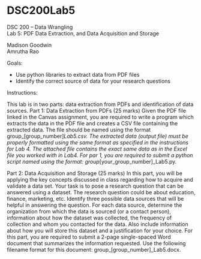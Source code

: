 # DSC200Lab5
DSC 200 – Data Wrangling  
Lab 5: PDF Data Extraction, and Data Acquisition and Storage  
  
Madison Goodwin  
Amrutha Rao  

Goals:  
* Use python libraries to extract data from PDF files
* Identify the correct source of data for your research questions  
  
Instructions:  
  
This lab is in two parts: data extraction from PDFs and identification of data sources.
Part 1: Data Extraction from PDFs (25 marks)
Given the PDF file linked in the Canvas assignment, you are required to write a program which extracts
the data in the PDF file and creates a CSV file containing the extracted data. The file should be named
using the format group_[group_number]_Lab5.csv. The extracted data (output file) must be properly
formatted using the same format as specified in the instructions for Lab 4. The attached file contains the
exact same data as in the Excel file you worked with in Lab4.
For par 1, you are required to submit a python script named using the format: group_[your_group_number]_Lab5.py.

Part 2: Data Acquisition and Storage (25 marks)
In this part, you will be applying the key concepts discussed in class regarding how to acquire and
validate a data set. Your task is to pose a research question that can be answered using a dataset. The
research question could be about education, finance, marketing, etc. Identify three possible data
sources that will be helpful in answering the question. For each data source, determine the organization
from which the data is sourced (or a contact person), information about how the dataset was collected,
the frequency of collection and whom you contacted for the data. Also include information about how
you will store this dataset and a justification for your choice.
For this part, you are required to submit a 2-page single-spaced Word document that summarizes the information requested. 
Use the following filename format for this document: group_[group_number]_Lab5.docx.
